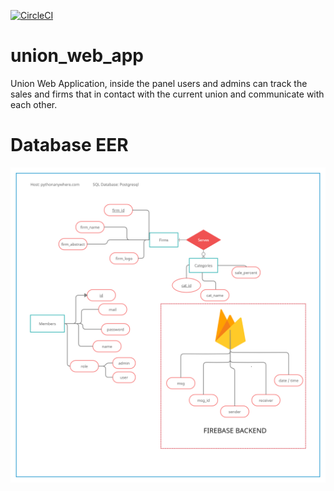 [![CircleCI](https://circleci.com/gh/Carnagie/union_web_app.svg?style=svg&circle-token=459f3e4b89276342fb1d99b8005c53dd5206fb22)](https://circleci.com/gh/Carnagie/union_web_app)

# union_web_app
Union Web Application, inside the panel users and admins can track the sales and firms that in contact with the current union and communicate with each other.





# Database EER

![Database EER](/documents/union_eer.png)



